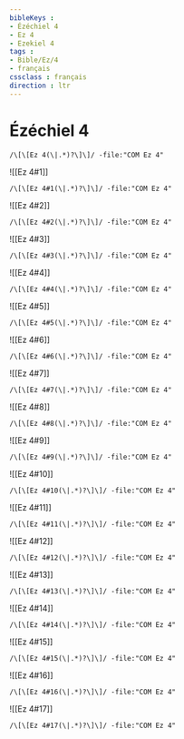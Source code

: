 ```yaml
---
bibleKeys : 
- Ézéchiel 4
- Ez 4
- Ezekiel 4
tags : 
- Bible/Ez/4
- français
cssclass : français
direction : ltr
---
```


# Ézéchiel 4

```query
/\[\[Ez 4(\|.*)?\]\]/ -file:"COM Ez 4"
```



![[Ez 4#1]]

```query
/\[\[Ez 4#1(\|.*)?\]\]/ -file:"COM Ez 4"
```

![[Ez 4#2]]

```query
/\[\[Ez 4#2(\|.*)?\]\]/ -file:"COM Ez 4"
```

![[Ez 4#3]]

```query
/\[\[Ez 4#3(\|.*)?\]\]/ -file:"COM Ez 4"
```

![[Ez 4#4]]

```query
/\[\[Ez 4#4(\|.*)?\]\]/ -file:"COM Ez 4"
```

![[Ez 4#5]]

```query
/\[\[Ez 4#5(\|.*)?\]\]/ -file:"COM Ez 4"
```

![[Ez 4#6]]

```query
/\[\[Ez 4#6(\|.*)?\]\]/ -file:"COM Ez 4"
```

![[Ez 4#7]]

```query
/\[\[Ez 4#7(\|.*)?\]\]/ -file:"COM Ez 4"
```

![[Ez 4#8]]

```query
/\[\[Ez 4#8(\|.*)?\]\]/ -file:"COM Ez 4"
```

![[Ez 4#9]]

```query
/\[\[Ez 4#9(\|.*)?\]\]/ -file:"COM Ez 4"
```

![[Ez 4#10]]

```query
/\[\[Ez 4#10(\|.*)?\]\]/ -file:"COM Ez 4"
```

![[Ez 4#11]]

```query
/\[\[Ez 4#11(\|.*)?\]\]/ -file:"COM Ez 4"
```

![[Ez 4#12]]

```query
/\[\[Ez 4#12(\|.*)?\]\]/ -file:"COM Ez 4"
```

![[Ez 4#13]]

```query
/\[\[Ez 4#13(\|.*)?\]\]/ -file:"COM Ez 4"
```

![[Ez 4#14]]

```query
/\[\[Ez 4#14(\|.*)?\]\]/ -file:"COM Ez 4"
```

![[Ez 4#15]]

```query
/\[\[Ez 4#15(\|.*)?\]\]/ -file:"COM Ez 4"
```

![[Ez 4#16]]

```query
/\[\[Ez 4#16(\|.*)?\]\]/ -file:"COM Ez 4"
```

![[Ez 4#17]]

```query
/\[\[Ez 4#17(\|.*)?\]\]/ -file:"COM Ez 4"
```

